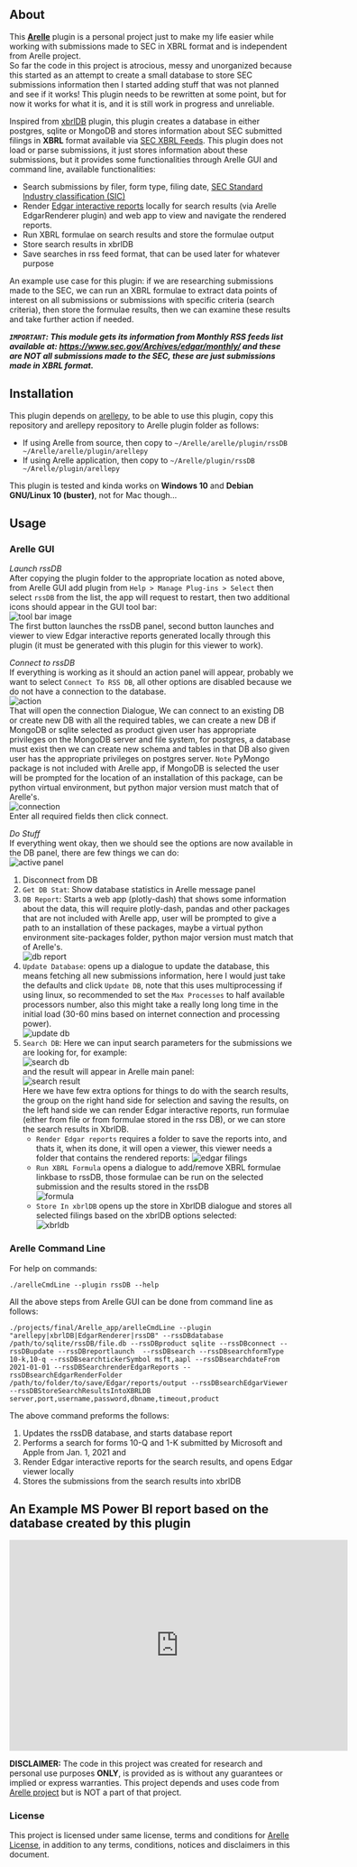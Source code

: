 ## About
This [**Arelle**](https://github.com/Arelle/Arelle) plugin is a personal project just to make my life easier while working with submissions made to SEC in XBRL format and is independent from Arelle project.  
So far the code in this project is atrocious, messy and unorganized because this started as an attempt to create a small database to store SEC submissions information then I started adding stuff that was not planned and see if it works! This plugin needs to be rewritten at some point, but for now it works for what it is, and it is still work in progress and unreliable.

Inspired from [xbrlDB](https://github.com/Arelle/Arelle/tree/master/arelle/plugin/xbrlDB) plugin, this plugin creates a database in either postgres, sqlite or MongoDB and stores information about SEC submitted filings in **XBRL** format available via [SEC XBRL Feeds](https://www.sec.gov/structureddata/rss-feeds-submitted-filings). This plugin does not load or parse submissions, it just stores information about these submissions, but it provides some functionalities through Arelle GUI and command line, available functionalities:  
* Search submissions by filer, form type, filing date, [SEC Standard Industry classification (SIC)](https://www.sec.gov/info/edgar/siccodes.htm)
* Render [Edgar interactive reports](https://github.com/Arelle/EdgarRenderer) locally for search results (via Arelle EdgarRenderer plugin) and web app to view and navigate the rendered reports.
* Run XBRL formulae on search results and store the formulae output
* Store search results in xbrlDB
* Save searches in rss feed format, that can be used later for whatever purpose 

An example use case for this plugin: if we are researching submissions made to the SEC, we can run an XBRL formulae to extract data points of interest on all submissions or submissions with specific criteria (search criteria), then store the formulae results, then we can examine these results and take further action if needed.

*****`IMPORTANT`**: This module gets its information from **Monthly** RSS feeds list available at: https://www.sec.gov/Archives/edgar/monthly/ and these are **NOT** all submissions made to the SEC, these are just submissions made in XBRL format.***

## Installation
This plugin depends on [arellepy](https://github.com/selgamal/arellepy), to be able to use this plugin, copy this repository and arellepy repository to Arelle plugin folder as follows:  
* If using Arelle from source, then copy to `~/Arelle/arelle/plugin/rssDB  ~/Arelle/arelle/plugin/arellepy`  
* If using Arelle application, then copy to `~/Arelle/plugin/rssDB ~/Arelle/plugin/arellepy`


This plugin is tested and kinda works on **Windows 10** and **Debian GNU/Linux 10 (buster)**, not for Mac though...

## Usage
### Arelle GUI 
*Launch rssDB*  
After copying the plugin folder to the appropriate location as noted above, from Arelle GUI add plugin from `Help > Manage Plug-ins > Select` then select `rssDB` from the list, the app will request to restart, then two additional icons should appear in the GUI tool bar:  
![tool bar image](./assets/toolbarButtons.png)  
The first button launches the rssDB panel, second button launches and viewer to view Edgar interactive reports generated locally through this plugin (it must be generated with this plugin for this viewer to work).  

*Connect to rssDB*  
If everything is working as it should an action panel will appear, probably we want to select `Connect To RSS DB`, all other options are disabled because we do not have a connection to the database.  
![action](./assets/action.png)  
That will open the connection Dialogue, We can connect to an existing DB or create new DB with all the required tables, we can create a new DB if MongoDB or sqlite selected as product given user has appropriate privileges on the MongoDB server and file system, for postgres, a database must exist then we can create new schema and tables in that DB also given user has the appropriate privileges on postgres server. `Note` PyMongo package is not included with Arelle app, if MongoDB is selected the user will be prompted for the location of an installation of this package, can be python virtual environment, but python major version must match that of Arelle's.   
![connection](./assets/connection.png)  
Enter all required fields then click connect.   

*Do Stuff*  
If everything went okay, then we should see the options are now available in the DB panel, there are few things we can do:  
![active panel](./assets/activepanel.png)  
1. Disconnect from DB
2. `Get DB Stat`: Show database statistics in Arelle message panel
3. `DB Report`: Starts a web app (plotly-dash) that shows some information about the data, this will require plotly-dash, pandas and other packages that are not included with Arelle app, user will be prompted to give a path to an installation of these packages, maybe a virtual python environment site-packages folder, python major version must match that of Arelle's.  
   ![db report](./assets/dbreport.png) 
4. `Update Database`: opens up a dialogue to update the database, this means fetching all new submissions information, here I would just take the defaults and click `Update DB`, note that this uses multiprocessing if using linux, so recommended to set the `Max Processes` to half available processors number, also this might take a really long long time in the initial load (30-60 mins based on internet connection and processing power).  
   ![update db](./assets/updateopts.png) 
5. `Search DB`: Here we can input search parameters for the submissions we are looking for, for example:  
   ![search db](./assets/searchdb.png)  
   and the result will appear in Arelle main panel:  
   ![search result](./assets/searchresults.png)  
   Here we have few extra options for things to do with the search results, the group on the right hand side for selection and saving the results, on the left hand side we can render Edgar interactive reports, run formulae (either from file or from formulae stored in the rss DB), or we can store the search results in XbrlDB.  
   * `Render Edgar reports` requires a folder to save the reports into, and thats it, when its done, it will open a viewer, this viewer needs a folder that contains the rendered reports:
  ![edgar filings](./assets/edgarviewer.png)  
   * `Run XBRL Formula` opens a dialogue to add/remove XBRL formulae linkbase to rssDB, those formulae can be run on the selected submission and the results stored in the rssDB  
   ![formula](./assets/formulae.png)
   * `Store In xbrlDB` opens up the store in XbrlDB dialogue and stores all selected filings based on the xbrlDB options selected:  
    ![xbrldb](./assets/xbrldb.png)

### Arelle Command Line
For help on commands:
```shell
./arelleCmdLine --plugin rssDB --help
```

All the above steps from Arelle GUI can be done from command line as follows:
```shell
./projects/final/Arelle_app/arelleCmdLine --plugin "arellepy|xbrlDB|EdgarRenderer|rssDB" --rssDBdatabase /path/to/sqlite/rssDB/file.db --rssDBproduct sqlite --rssDBconnect --rssDBupdate --rssDBreportlaunch  --rssDBsearch --rssDBsearchformType 10-k,10-q --rssDBsearchtickerSymbol msft,aapl --rssDBsearchdateFrom 2021-01-01 --rssDBSearchrenderEdgarReports --rssDBsearchEdgarRenderFolder /path/to/folder/to/save/Edgar/reports/output --rssDBsearchEdgarViewer --rssDBStoreSearchResultsIntoXBRLDB server,port,username,password,dbname,timeout,product
```
The above command preforms the follows:
1. Updates the rssDB database, and starts database report
2. Performs a search for forms 10-Q and 1-K submitted by Microsoft and Apple from Jan. 1, 2021 and 
3. Render Edgar interactive reports for the search results, and opens Edgar viewer locally
4. Stores the submissions from the search results into xbrlDB  

## An Example MS Power BI report based on the database created by this plugin
<iframe width="600" height="373.5" src="https://app.powerbi.com/view?r=eyJrIjoiNDNhNWNkMjItY2ZlOS00YjJjLTg2MWEtMjFiMGI4YmU3MTBkIiwidCI6ImMwMzMzYzA0LTJhZGItNDY0Ny1iOWJlLTEyODUxY2U3MGI4NyIsImMiOjh9&embedImagePlaceholder=true&pageName=ReportSectione29712ebca87fe362af8" frameborder="0" allowFullScreen="true"></iframe>

**DISCLAIMER:** The code in this project was created for research and personal use purposes **ONLY**, is provided as is without any guarantees or implied or express warranties. This project depends and uses code from [Arelle project](https://github.com/Arelle/Arelle) but is NOT a part of that project.

### License
This project is licensed under same license, terms and conditions for [Arelle License](https://github.com/selgamal/Arelle/blob/master/License.txt), in addition to any terms, conditions, notices and disclaimers in this document.  



